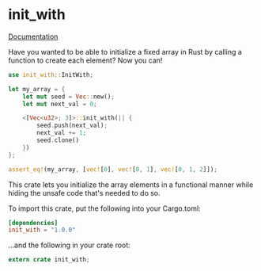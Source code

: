 # init\_with

[Documentation][]

[Documentation]: https://shiva.icesoldier.me/init_with/init_with/

Have you wanted to be able to initialize a fixed array in Rust by calling a function to create each
element? Now you can!

```rust
use init_with::InitWith;

let my_array = {
    let mut seed = Vec::new();
    let mut next_val = 0;

    <[Vec<u32>; 3]>::init_with(|| {
        seed.push(next_val);
        next_val += 1;
        seed.clone()
    })
};

assert_eq!(my_array, [vec![0], vec![0, 1], vec![0, 1, 2]]);
```

This crate lets you initialize the array elements in a functional manner while hiding the unsafe
code that's needed to do so.

To import this crate, put the following into your Cargo.toml:

```toml
[dependencies]
init_with = "1.0.0"
```

...and the following in your crate root:

```rust
extern crate init_with;
```
